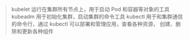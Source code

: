 > kubelet 运行在集群所有节点上，用于启动 Pod 和容器等对象的工具
> kubeadm 用于初始化集群，启动集群的命令工具
> kubectl 用于和集群通信的命令行，通过 kubectl 可以部署和管理应用，查看各种资源，
> 创建、删除和更新各种组件